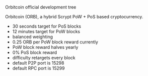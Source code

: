 
Orbitcoin official development tree

Orbitcoin (ORB), a hybrid Scrypt PoW + PoS based cryptocurrency.

* 30 seconds target for PoS blocks
* 12 minutes target for PoW blocks
* balanced weighting
* 0.25 ORB per PoW block reward currently
* PoW block reward halves yearly
* 0% PoS block reward
* difficulty retargets every block
* default P2P port is 15298
* default RPC port is 15299
